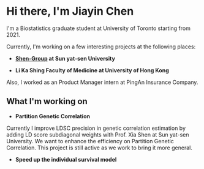 # Hi there, I'm Jiayin Chen
I'm a Biostatistics graduate student at University of Toronto starting from 2021.

Currently, I'm working on a few interesting projects at the following places:

- **[Shen-Group](http://www.shen.se/) at Sun yat-sen University**

- **Li Ka Shing Faculty of Medicine at University of Hong Kong**

Also, I worked as an Product Manager intern at PingAn Insurance Company.

## What I'm working on

- **Partition Genetic Correlation**

Currently I improve LDSC precision in genetic correlation estimation by adding LD score subdiagonal weights with Prof. Xia Shen at  Sun yat-sen University. We want to enhance the efficiency on Partition Genetic Correlation. This project is still active as we work to bring it more general.

- **Speed up the individual survival model**
